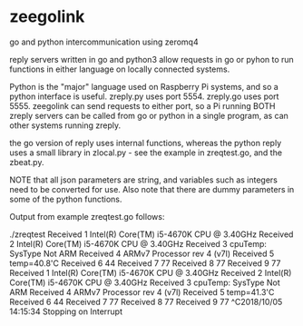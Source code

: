 # zeegolink
go and python intercommunication using zeromq4

reply servers written in go and python3 allow requests in go or pyhon to run functions in either language on locally connected systems.

Python is the "major" language used on Raspberry Pi systems, and so a python interface is useful. zreply.py uses port 5554. zreply.go uses port 5555.
zeegolink can send requests to either port, so a Pi running BOTH zreply servers can be called from go or python in a single program, as can other systems running zreply.

the go version of reply uses internal functions, whereas the python reply uses a small library in zlocal.py - see the example in zreqtest.go, and the zbeat.py.

NOTE that all json parameters are string, and variables such as integers need to be converted for use. Also note that there are dummy parameters in some of the python functions.


Output from example zreqtest.go follows:

./zreqtest
Received 1 Intel(R) Core(TM) i5-4670K CPU @ 3.40GHz
Received 2 Intel(R) Core(TM) i5-4670K CPU @ 3.40GHz
Received 3 cpuTemp: SysType Not ARM
Received 4 ARMv7 Processor rev 4 (v7l)
Received 5 temp=40.8'C
Received 6 44
Received 7 77
Received 8 77
Received 9 77
Received 1 Intel(R) Core(TM) i5-4670K CPU @ 3.40GHz
Received 2 Intel(R) Core(TM) i5-4670K CPU @ 3.40GHz
Received 3 cpuTemp: SysType Not ARM
Received 4 ARMv7 Processor rev 4 (v7l)
Received 5 temp=41.3'C
Received 6 44
Received 7 77
Received 8 77
Received 9 77
^C2018/10/05 14:15:34 Stopping on Interrupt
